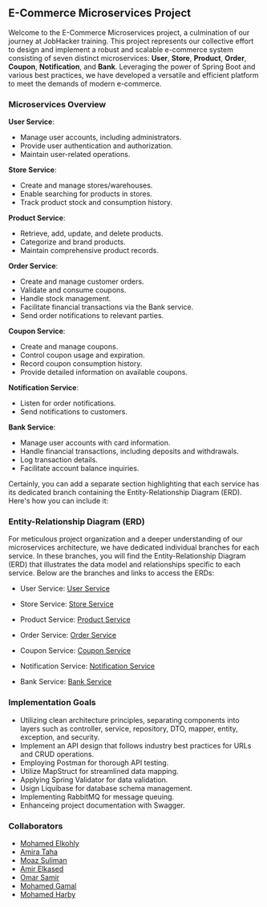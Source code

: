 
## E-Commerce Microservices Project

Welcome to the E-Commerce Microservices project, a culmination of our journey at JobHacker training. This project represents our collective effort to design and implement a robust and scalable e-commerce system consisting of seven distinct microservices: **User**, **Store**, **Product**, **Order**, **Coupon**, **Notification**, and **Bank**. Leveraging the power of Spring Boot and various best practices, we have developed a versatile and efficient platform to meet the demands of modern e-commerce.

### Microservices Overview

**User Service**:
- Manage user accounts, including administrators.
- Provide user authentication and authorization.
- Maintain user-related operations.

**Store Service**:
- Create and manage stores/warehouses.
- Enable searching for products in stores.
- Track product stock and consumption history.

**Product Service**:
- Retrieve, add, update, and delete products.
- Categorize and brand products.
- Maintain comprehensive product records.

**Order Service**:
- Create and manage customer orders.
- Validate and consume coupons.
- Handle stock management.
- Facilitate financial transactions via the Bank service.
- Send order notifications to relevant parties.

**Coupon Service**:
- Create and manage coupons.
- Control coupon usage and expiration.
- Record coupon consumption history.
- Provide detailed information on available coupons.

**Notification Service**:
- Listen for order notifications.
- Send notifications to customers.

**Bank Service**:
- Manage user accounts with card information.
- Handle financial transactions, including deposits and withdrawals.
- Log transaction details.
- Facilitate account balance inquiries.



Certainly, you can add a separate section highlighting that each service has its dedicated branch containing the Entity-Relationship Diagram (ERD). Here's how you can include it:

### Entity-Relationship Diagram (ERD)

For meticulous project organization and a deeper understanding of our microservices architecture, we have dedicated individual branches for each service. In these branches, you will find the Entity-Relationship Diagram (ERD) that illustrates the data model and relationships specific to each service. Below are the branches and links to access the ERDs:

- User Service: [User Service](https://github.com/omarsamir1999/E-commerce/tree/user-service)

- Store Service: [Store Service](https://github.com/omarsamir1999/E-commerce/tree/store-service)

- Product Service: [Product Service](https://github.com/omarsamir1999/E-commerce/tree/Product-Service)

- Order Service: [Order Service](https://github.com/omarsamir1999/E-commerce/tree/order-service)

- Coupon Service: [Coupon Service](https://github.com/omarsamir1999/E-commerce/tree/coupon-service)

- Notification Service: [Notification Service](https://github.com/omarsamir1999/E-commerce/tree/notification_service)

- Bank Service: [Bank Service](https://github.com/omarsamir1999/E-commerce/tree/bank-service)


### Implementation Goals

- Utilizing clean architecture principles, separating components into layers such as controller, service, repository, DTO, mapper, entity, exception, and security.
- Implement an API design that follows industry best practices for URLs and CRUD operations.
- Employing Postman for thorough API testing.
- Utilize MapStruct for streamlined data mapping.
- Applying Spring Validator for data validation.
- Usign Liquibase for database schema management.
- Implementing RabbitMQ for message queuing.
- Enhanceing project documentation with Swagger.

### Collaborators

- [Mohamed Elkohly](https://github.com/Mohamed-Elkholy)
- [Amira Taha](https://github.com/amira921)
- [Moaz Suliman](https://github.com/MoaazSuliman)
- [Amir Elkased](https://github.com/amirelkased)
- [Omar Samir](https://github.com/omarsamir1999)
- [Mohamed Gamal](https://github.com/Mohamed-Harby)
- [Mohamed Harby](https://github.com/Mohamed-Harby)












